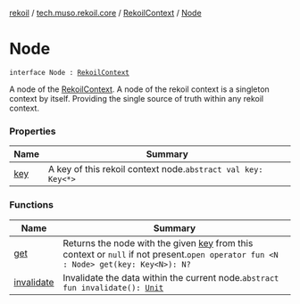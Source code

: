 [rekoil](../../../index.md) / [tech.muso.rekoil.core](../../index.md) / [RekoilContext](../index.md) / [Node](./index.md)

# Node

`interface Node : `[`RekoilContext`](../index.md)

A node of the [RekoilContext](../index.md). A node of the rekoil context is a singleton context by itself.
Providing the single source of truth within any rekoil context.

### Properties

| Name | Summary |
|---|---|
| [key](key.md) | A key of this rekoil context node.`abstract val key: Key<*>` |

### Functions

| Name | Summary |
|---|---|
| [get](get.md) | Returns the node with the given [key](../get.md#tech.muso.rekoil.core.RekoilContext$get(tech.muso.rekoil.core.RekoilContext.Key((tech.muso.rekoil.core.RekoilContext.get.N)))/key) from this context or `null` if not present.`open operator fun <N : Node> get(key: Key<N>): N?` |
| [invalidate](invalidate.md) | Invalidate the data within the current node.`abstract fun invalidate(): `[`Unit`](https://kotlinlang.org/api/latest/jvm/stdlib/kotlin/-unit/index.html) |
